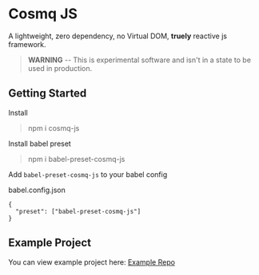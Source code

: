 # Cosmq JS

A lightweight, zero dependency, no Virtual DOM, **truely** reactive js framework.

> **WARNING** -- This is experimental software and isn't in a state to be used in production.

## Getting Started

Install
>  npm i cosmq-js

Install babel preset
> npm i babel-preset-cosmq-js

Add `babel-preset-cosmq-js` to your babel config 

babel.config.json
```
{
  "preset": ["babel-preset-cosmq-js"]
}
```

## Example Project

You can view example project here: [Example Repo](https://github.com/DDinenno/cosmq-js-example)
